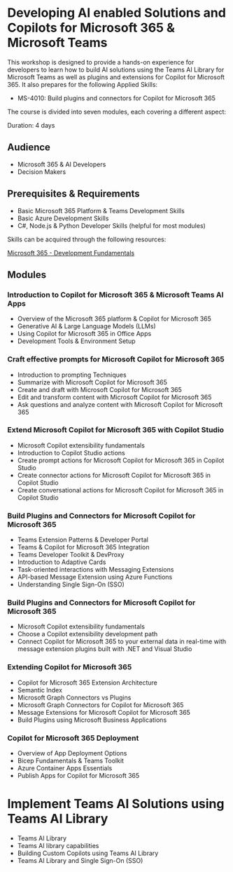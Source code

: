 # Developing AI enabled Solutions and Copilots for Microsoft 365 & Microsoft Teams

This workshop is designed to provide a hands-on experience for developers to learn how to build AI solutions using the Teams AI Library for Microsoft Teams as well as plugins and extensions for Copilot for Microsoft 365. It also prepares for the following Applied Skills:

- MS-4010: Build plugins and connectors for Copilot for Microsoft 365

The course is divided into seven modules, each covering a different aspect: 




Duration: 4 days

## Audience

- Microsoft 365 & AI Developers 
- Decision Makers

## Prerequisites & Requirements

- Basic Microsoft 365 Platform & Teams Development Skills
- Basic Azure Development Skills
- C#, Node.js & Python Developer Skills (helpful for most modules)

Skills can be acquired through the following resources:

[Microsoft 365 - Development Fundamentals](http://<URL_TO_CLASS>)

## Modules

### Introduction to Copilot for Microsoft 365 & Microsoft Teams AI Apps

- Overview of the Microsoft 365 platform & Copilot for Microsoft 365
- Generative AI & Large Language Models (LLMs)
- Using Copilot for Microsoft 365 in Office Apps 
- Development Tools & Environment Setup

### Craft effective prompts for Microsoft Copilot for Microsoft 365

- Introduction to prompting Techniques
- Summarize with Microsoft Copilot for Microsoft 365
- Create and draft with Microsoft Copilot for Microsoft 365
- Edit and transform content with Microsoft Copilot for Microsoft 365
- Ask questions and analyze content with Microsoft Copilot for Microsoft 365

### Extend Microsoft Copilot for Microsoft 365 with Copilot Studio

- Microsoft Copilot extensibility fundamentals
- Introduction to Copilot Studio actions
- Create prompt actions for Microsoft Copilot for Microsoft 365 in Copilot Studio
- Create connector actions for Microsoft Copilot for Microsoft 365 in Copilot Studio
- Create conversational actions for Microsoft Copilot for Microsoft 365 in Copilot Studio

### Build Plugins and Connectors for Microsoft Copilot for Microsoft 365

- Teams Extension Patterns & Developer Portal
- Teams & Copilot for Microsoft 365 Integration 
- Teams Developer Toolkit & DevProxy
- Introduction to Adaptive Cards
- Task-oriented interactions with Messaging Extensions 
- API-based Message Extension using Azure Functions
- Understanding Single Sign-On (SSO) 

### Build Plugins and Connectors for Microsoft Copilot for Microsoft 365

- Microsoft Copilot extensibility fundamentals
- Choose a Copilot extensibility development path
- Connect Copilot for Microsoft 365 to your external data in real-time with message extension plugins built with .NET and Visual Studio

### Extending Copilot for Microsoft 365
- Copilot for Microsoft 365 Extension Architecture
- Semantic Index
- Microsoft Graph Connectors vs Plugins
- Microsoft Graph Connectors for Copilot for Microsoft 365
- Message Extensions for Microsoft Copilot for Microsoft 365
- Build Plugins using Microsoft Business Applications

### Copilot for Microsoft 365 Deployment

- Overview of App Deployment Options
- Bicep Fundamentals & Teams Toolkit
- Azure Container Apps Essentials
- Publish Apps for Copilot for Microsoft 365

# Implement Teams AI Solutions using Teams AI Library

- Teams AI Library
- Teams AI library capabilities
- Building Custom Copilots using Teams AI Library
- Teams AI Library and Single Sign-On (SSO)